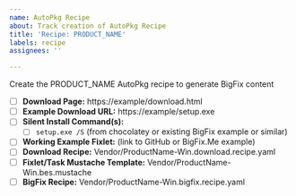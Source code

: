 ```yaml
---
name: AutoPkg Recipe
about: Track creation of AutoPkg Recipe
title: 'Recipe: PRODUCT_NAME'
labels: recipe
assignees: ''

---
```


Create the PRODUCT_NAME AutoPkg recipe to generate BigFix content

- [ ] **Download Page:** https://example/download.html
- [ ] **Example Download URL:** https://example/setup.exe
- [ ] **Silent Install Command(s):**
  - [ ] `setup.exe /S` (from chocolatey or existing BigFix example or similar)
- [ ] **Working Example Fixlet:** (link to GitHub or BigFix.Me example)
- [ ] **Download Recipe:** Vendor/ProductName-Win.download.recipe.yaml
- [ ] **Fixlet/Task Mustache Template:** Vendor/ProductName-Win.bes.mustache
- [ ] **BigFix Recipe:** Vendor/ProductName-Win.bigfix.recipe.yaml
